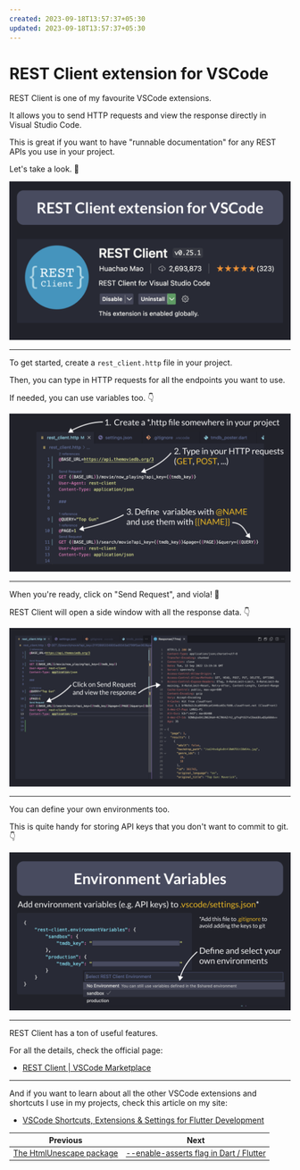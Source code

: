 ```yaml
---
created: 2023-09-18T13:57:37+05:30
updated: 2023-09-18T13:57:37+05:30
---
```

# REST Client extension for VSCode

REST Client is one of my favourite VSCode extensions.

It allows you to send HTTP requests and view the response directly in Visual Studio Code.

This is great if you want to have "runnable documentation" for any REST APIs you use in your project.

Let's take a look. 🧵

![](067.1-intro.png)

---

To get started, create a `rest_client.http` file in your project.

Then, you can type in HTTP requests for all the endpoints you want to use.

If needed, you can use variables too. 👇

![](067.2-create-requests.png)

---

When you're ready, click on "Send Request", and viola! 🎁

REST Client will open a side window with all the response data. 👇

![](067.3-send-request.png)

---

You can define your own environments too.

This is quite handy for storing API keys that you don't want to commit to git. 👇

![](067.4-environment-variables.png)

---

REST Client has a ton of useful features.

For all the details, check the official page:

- [REST Client | VSCode Marketplace](https://marketplace.visualstudio.com/items?itemName=humao.rest-client)

---

And if you want to learn about all the other VSCode extensions and shortcuts I use in my projects, check this article on my site:

- [VSCode Shortcuts, Extensions & Settings for Flutter Development](https://codewithandrea.com/articles/vscode-shortcuts-extensions-settings-flutter-development/)
 

| Previous | Next |
| -------- | ---- |
| [The HtmlUnescape package](../0066-html-unescape/index.md) | [--enable-asserts flag in Dart / Flutter](../0068-enable-asserts-flag/index.md) |